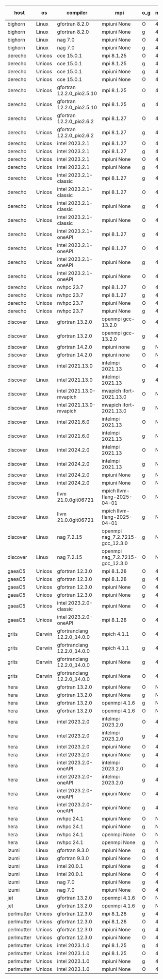 

| host     | os       | compiler                              | mpi                      | o_g        | netcdf        | build       | u_pass          | u_fail          | s_pass            | s_fail            | e_pass             | e_fail             | nuopc_pass       | nuopc_fail       | artifacts link          |
|----------|----------|---------------------------------------|--------------------------|------------|---------------|-------------|-----------------|-----------------|-------------------|-------------------|--------------------|--------------------|------------------|------------------|-------------------------|
| bighorn | Linux | gfortran 8.2.0 | mpiuni None  | O | 4.6.1  | PASS | 12535 | 0 | 9 | 0 | 42 | 0 | None | None | <a href="https://github.com/esmf-org/esmf-test-artifacts/tree/2b237faa82c81f9e75ec4d61c70edd81b25aef22/develop/gfortran/8.2.0/O/mpiuni/None" target="_blank">2b237fa</a> | 
| bighorn | Linux | gfortran 8.2.0 | mpiuni None  | g | 4.6.1  | PASS | 12535 | 0 | 9 | 0 | 42 | 0 | None | None | <a href="https://github.com/esmf-org/esmf-test-artifacts/tree/6806dfcf9a1aabe69f616aa92d604d9241f13595/develop/gfortran/8.2.0/g/mpiuni/None" target="_blank">6806dfc</a> | 
| bighorn | Linux | nag 7.0 | mpiuni None  | O | 4.6.1  | PASS | 12535 | 0 | 9 | 0 | 42 | 0 | None | None | <a href="https://github.com/esmf-org/esmf-test-artifacts/tree/e3e5992275363466312575c37592ef2d8c17fc35/develop/nag/7.0/O/mpiuni/None" target="_blank">e3e5992</a> | 
| bighorn | Linux | nag 7.0 | mpiuni None  | g | 4.6.1  | PASS | 12535 | 0 | 9 | 0 | 42 | 0 | None | None | <a href="https://github.com/esmf-org/esmf-test-artifacts/tree/c15c91199c5e5d79b9ae2daa1e3c7b4f22a3019a/develop/nag/7.0/g/mpiuni/None" target="_blank">c15c911</a> | 
| derecho | Unicos | cce 15.0.1 | mpi 8.1.25  | O | 4.9.2  | PASS | 14126 | 78 | 51 | 0 | 80 | 0 | 57 | 0 | <a href="https://github.com/esmf-org/esmf-test-artifacts/tree/27fcf27479dd76bd05bcdaa821c1a668be2b758b/develop/cce/15.0.1/O/mpi/8.1.25" target="_blank">27fcf27</a> | 
| derecho | Unicos | cce 15.0.1 | mpi 8.1.25  | g | 4.9.2  | PASS | 14006 | 198 | 51 | 0 | 80 | 0 | 57 | 0 | <a href="https://github.com/esmf-org/esmf-test-artifacts/tree/a93d9cd7c1291590d5dbb4ade2430f915e47cf0d/develop/cce/15.0.1/g/mpi/8.1.25" target="_blank">a93d9cd</a> | 
| derecho | Unicos | cce 15.0.1 | mpiuni None  | g | 4.9.2  | PASS | 12459 | 76 | 9 | 0 | 42 | 0 | None | None | <a href="https://github.com/esmf-org/esmf-test-artifacts/tree/62fc90dad0041c23e6159c27b39a31022f0c18e6/develop/cce/15.0.1/g/mpiuni/None" target="_blank">62fc90d</a> | 
| derecho | Unicos | cce 15.0.1 | mpiuni None  | O | 4.9.2  | PASS | 12300 | 235 | 9 | 0 | 42 | 0 | None | None | <a href="https://github.com/esmf-org/esmf-test-artifacts/tree/2ee6912255446a2426f65173e5beec67bf2f6e63/develop/cce/15.0.1/O/mpiuni/None" target="_blank">2ee6912</a> | 
| derecho | Unicos | gfortran 12.2.0_pio2.5.10 | mpi 8.1.25  | O | 4.9.2  | PASS | 14204 | 0 | 51 | 0 | 80 | 0 | 57 | 0 | <a href="https://github.com/esmf-org/esmf-test-artifacts/tree/ccd77ebfd937e762ee8c5c220a138d2bfc3602b6/develop/gfortran/12.2.0_pio2.5.10/O/mpi/8.1.25" target="_blank">ccd77eb</a> | 
| derecho | Unicos | gfortran 12.2.0_pio2.5.10 | mpi 8.1.25  | g | 4.9.2  | PASS | 14204 | 0 | 51 | 0 | 80 | 0 | 57 | 0 | <a href="https://github.com/esmf-org/esmf-test-artifacts/tree/c02a21087824bb2b0a67cdd24cf26c8241960b4e/develop/gfortran/12.2.0_pio2.5.10/g/mpi/8.1.25" target="_blank">c02a210</a> | 
| derecho | Unicos | gfortran 12.2.0_pio2.6.2 | mpi 8.1.27  | O | 4.9.2  | PASS | 14204 | 0 | 51 | 0 | 80 | 0 | 57 | 0 | <a href="https://github.com/esmf-org/esmf-test-artifacts/tree/950b36f2cf3b99f59b64d91413161f38f3c16112/develop/gfortran/12.2.0_pio2.6.2/O/mpi/8.1.27" target="_blank">950b36f</a> | 
| derecho | Unicos | gfortran 12.2.0_pio2.6.2 | mpi 8.1.27  | g | 4.9.2  | PASS | 14204 | 0 | 51 | 0 | 80 | 0 | 57 | 0 | <a href="https://github.com/esmf-org/esmf-test-artifacts/tree/22a31a3ec9257f5a42d947b3de736888a20e7c1e/develop/gfortran/12.2.0_pio2.6.2/g/mpi/8.1.27" target="_blank">22a31a3</a> | 
| derecho | Unicos | intel 2023.2.1 | mpi 8.1.27  | O | 4.9.2  | PASS | 14204 | 0 | 51 | 0 | 80 | 0 | 58 | 0 | <a href="https://github.com/esmf-org/esmf-test-artifacts/tree/bba72b0a6e366008ca974f471bc3a54401375293/develop/intel/2023.2.1/O/mpi/8.1.27" target="_blank">bba72b0</a> | 
| derecho | Unicos | intel 2023.2.1 | mpi 8.1.27  | g | 4.9.2  | PASS | 14204 | 0 | 51 | 0 | 80 | 0 | 58 | 0 | <a href="https://github.com/esmf-org/esmf-test-artifacts/tree/57c7ab5f66121c0fe33d763555c946522d164d9d/develop/intel/2023.2.1/g/mpi/8.1.27" target="_blank">57c7ab5</a> | 
| derecho | Unicos | intel 2023.2.1 | mpiuni None  | O | 4.9.2  | PASS | 12535 | 0 | 9 | 0 | 42 | 0 | None | None | <a href="https://github.com/esmf-org/esmf-test-artifacts/tree/91c403e87e6fd5d56757fc14b9bd6b41a2d8adcf/develop/intel/2023.2.1/O/mpiuni/None" target="_blank">91c403e</a> | 
| derecho | Unicos | intel 2023.2.1 | mpiuni None  | g | 4.9.2  | PASS | 12535 | 0 | 9 | 0 | 42 | 0 | None | None | <a href="https://github.com/esmf-org/esmf-test-artifacts/tree/a5b5d06cc3d66444316912837b50d66ee88710c0/develop/intel/2023.2.1/g/mpiuni/None" target="_blank">a5b5d06</a> | 
| derecho | Unicos | intel 2023.2.1-classic | mpi 8.1.27  | g | 4.9.2  | PASS | 14204 | 0 | 51 | 0 | 80 | 0 | 57 | 0 | <a href="https://github.com/esmf-org/esmf-test-artifacts/tree/31b14cf2aaf1f2bd8c8b34be6794ba8d0f1dff8b/develop/intel/2023.2.1-classic/g/mpi/8.1.27" target="_blank">31b14cf</a> | 
| derecho | Unicos | intel 2023.2.1-classic | mpi 8.1.27  | O | 4.9.2  | PASS | 14204 | 0 | 51 | 0 | 80 | 0 | 57 | 0 | <a href="https://github.com/esmf-org/esmf-test-artifacts/tree/751ddad96d3a39967c1dcb5b79e1a5b02ceec104/develop/intel/2023.2.1-classic/O/mpi/8.1.27" target="_blank">751ddad</a> | 
| derecho | Unicos | intel 2023.2.1-classic | mpiuni None  | g | 4.9.2  | PASS | 12535 | 0 | 9 | 0 | 42 | 0 | None | None | <a href="https://github.com/esmf-org/esmf-test-artifacts/tree/7430c0ad3b30ed341b8dbf4af92d31088448f47a/develop/intel/2023.2.1-classic/g/mpiuni/None" target="_blank">7430c0a</a> | 
| derecho | Unicos | intel 2023.2.1-classic | mpiuni None  | O | 4.9.2  | PASS | 12535 | 0 | 9 | 0 | 42 | 0 | None | None | <a href="https://github.com/esmf-org/esmf-test-artifacts/tree/69100cda68d1c8e887342e8b5930702aacec0b10/develop/intel/2023.2.1-classic/O/mpiuni/None" target="_blank">69100cd</a> | 
| derecho | Unicos | intel 2023.2.1-oneAPI | mpi 8.1.27  | g | 4.9.2  | PASS | 14204 | 0 | 51 | 0 | 80 | 0 | 57 | 0 | <a href="https://github.com/esmf-org/esmf-test-artifacts/tree/b9f1376d71658859bb84a92d4b31b4e879c31888/develop/intel/2023.2.1-oneAPI/g/mpi/8.1.27" target="_blank">b9f1376</a> | 
| derecho | Unicos | intel 2023.2.1-oneAPI | mpi 8.1.27  | O | 4.9.2  | PASS | 14204 | 0 | 50 | 1 | 80 | 0 | 57 | 0 | <a href="https://github.com/esmf-org/esmf-test-artifacts/tree/93b64f9d1938172541eda012362c32201337ed20/develop/intel/2023.2.1-oneAPI/O/mpi/8.1.27" target="_blank">93b64f9</a> | 
| derecho | Unicos | intel 2023.2.1-oneAPI | mpiuni None  | g | 4.9.2  | PASS | 12535 | 0 | 9 | 0 | 42 | 0 | None | None | <a href="https://github.com/esmf-org/esmf-test-artifacts/tree/d6949f5d74a5df5cabd7cb5032592e7ab261a7f5/develop/intel/2023.2.1-oneAPI/g/mpiuni/None" target="_blank">d6949f5</a> | 
| derecho | Unicos | intel 2023.2.1-oneAPI | mpiuni None  | O | 4.9.2  | PASS | 12535 | 0 | 9 | 0 | 42 | 0 | None | None | <a href="https://github.com/esmf-org/esmf-test-artifacts/tree/b6d22623be5ceb89763d708f8a4367ef56aa3b74/develop/intel/2023.2.1-oneAPI/O/mpiuni/None" target="_blank">b6d2262</a> | 
| derecho | Unicos | nvhpc 23.7 | mpi 8.1.27  | O | 4.9.2  | PASS | 14204 | 0 | 51 | 0 | 80 | 0 | 57 | 0 | <a href="https://github.com/esmf-org/esmf-test-artifacts/tree/2c1c02b3feaf0f28b19898a28fa90b2e6073f2ef/develop/nvhpc/23.7/O/mpi/8.1.27" target="_blank">2c1c02b</a> | 
| derecho | Unicos | nvhpc 23.7 | mpi 8.1.27  | g | 4.9.2  | PASS | 14204 | 0 | 51 | 0 | 80 | 0 | 57 | 0 | <a href="https://github.com/esmf-org/esmf-test-artifacts/tree/bab6e1996f58b525785a02d83717e86177ceb694/develop/nvhpc/23.7/g/mpi/8.1.27" target="_blank">bab6e19</a> | 
| derecho | Unicos | nvhpc 23.7 | mpiuni None  | O | 4.9.2  | PASS | 12535 | 0 | 9 | 0 | 42 | 0 | None | None | <a href="https://github.com/esmf-org/esmf-test-artifacts/tree/7592e07e42b37c07bef3fadd60ad23a05b7dd764/develop/nvhpc/23.7/O/mpiuni/None" target="_blank">7592e07</a> | 
| derecho | Unicos | nvhpc 23.7 | mpiuni None  | g | 4.9.2  | PASS | 12535 | 0 | 9 | 0 | 42 | 0 | None | None | <a href="https://github.com/esmf-org/esmf-test-artifacts/tree/bf44ff3b84307c2ebb5ebafc16b7cdcbf71e2656/develop/nvhpc/23.7/g/mpiuni/None" target="_blank">bf44ff3</a> | 
| discover | Linux | gfortran 13.2.0 | openmpi gcc-13.2.0  | O | 4.9.2  | PASS | 14204 | 0 | 51 | 0 | 80 | 0 | 57 | 0 | <a href="https://github.com/esmf-org/esmf-test-artifacts/tree/df82fd20388b230504370bd7c680790175402673/develop/gfortran/13.2.0/O/openmpi/gcc-13.2.0" target="_blank">df82fd2</a> | 
| discover | Linux | gfortran 13.2.0 | openmpi gcc-13.2.0  | g | 4.9.2  | PASS | 14204 | 0 | 51 | 0 | 80 | 0 | 57 | 0 | <a href="https://github.com/esmf-org/esmf-test-artifacts/tree/4540039ebca432274832966ff80273252ffb823c/develop/gfortran/13.2.0/g/openmpi/gcc-13.2.0" target="_blank">4540039</a> | 
| discover | Linux | gfortran 14.2.0 | mpiuni none  | g | None  | PASS | 12535 | 0 | 9 | 0 | 42 | 0 | None | None | <a href="https://github.com/esmf-org/esmf-test-artifacts/tree/55ddfbe182f4791e1fa1637125f57aaf6048fc0c/develop/gfortran/14.2.0/g/mpiuni/none" target="_blank">55ddfbe</a> | 
| discover | Linux | gfortran 14.2.0 | mpiuni none  | O | None  | PASS | 12535 | 0 | 9 | 0 | 42 | 0 | None | None | <a href="https://github.com/esmf-org/esmf-test-artifacts/tree/ea950662ffbd9e750e696a96a16e60270e36dfcf/develop/gfortran/14.2.0/O/mpiuni/none" target="_blank">ea95066</a> | 
| discover | Linux | intel 2021.13.0 | intelmpi 2021.13  | O | 4.9.2  | PASS | 14204 | 0 | 51 | 0 | 80 | 0 | 57 | 0 | <a href="https://github.com/esmf-org/esmf-test-artifacts/tree/e4e3c2bda27ba02fff1dd507bd3d07c187f3ca53/develop/intel/2021.13.0/O/intelmpi/2021.13" target="_blank">e4e3c2b</a> | 
| discover | Linux | intel 2021.13.0 | intelmpi 2021.13  | g | 4.9.2  | PASS | 14204 | 0 | 51 | 0 | 80 | 0 | 57 | 0 | <a href="https://github.com/esmf-org/esmf-test-artifacts/tree/0462fc170bff091f63c38fee2bba18e7903e15e6/develop/intel/2021.13.0/g/intelmpi/2021.13" target="_blank">0462fc1</a> | 
| discover | Linux | intel 2021.13.0-mvapich | mvapich ifort-2021.13.0  | O | None  | PASS | 14204 | 0 | 51 | 0 | 80 | 0 | 57 | 0 | <a href="https://github.com/esmf-org/esmf-test-artifacts/tree/0e9e34f3ba098de71181ff0ab7f4482975b0cfca/develop/intel/2021.13.0-mvapich/O/mvapich/ifort-2021.13.0" target="_blank">0e9e34f</a> | 
| discover | Linux | intel 2021.13.0-mvapich | mvapich ifort-2021.13.0  | g | None  | PASS | 14204 | 0 | 51 | 0 | 80 | 0 | 57 | 0 | <a href="https://github.com/esmf-org/esmf-test-artifacts/tree/90e9b08d3ca1aa9991cc30d98d8e51ef9a396512/develop/intel/2021.13.0-mvapich/g/mvapich/ifort-2021.13.0" target="_blank">90e9b08</a> | 
| discover | Linux | intel 2021.6.0 | intelmpi 2021.13  | O | None  | PASS | 14204 | 0 | 51 | 0 | 80 | 0 | 57 | 0 | <a href="https://github.com/esmf-org/esmf-test-artifacts/tree/4588d13f7606a0c55dad876e651dfc362c673280/develop/intel/2021.6.0/O/intelmpi/2021.13" target="_blank">4588d13</a> | 
| discover | Linux | intel 2021.6.0 | intelmpi 2021.13  | g | None  | PASS | 14204 | 0 | 51 | 0 | 80 | 0 | 57 | 0 | <a href="https://github.com/esmf-org/esmf-test-artifacts/tree/da2eba646e9ddad2722531795a43d4066dd50984/develop/intel/2021.6.0/g/intelmpi/2021.13" target="_blank">da2eba6</a> | 
| discover | Linux | intel 2024.2.0 | intelmpi 2021.13  | O | None  | PASS | 14204 | 0 | 51 | 0 | 80 | 0 | 57 | 0 | <a href="https://github.com/esmf-org/esmf-test-artifacts/tree/242610037ab60fd85b4a4514beebb8fae5771a29/develop/intel/2024.2.0/O/intelmpi/2021.13" target="_blank">2426100</a> | 
| discover | Linux | intel 2024.2.0 | intelmpi 2021.13  | g | None  | PASS | 14203 | 1 | 51 | 0 | 80 | 0 | 57 | 0 | <a href="https://github.com/esmf-org/esmf-test-artifacts/tree/2b81f24837bb0724f3fa1b93895c972a926d32ba/develop/intel/2024.2.0/g/intelmpi/2021.13" target="_blank">2b81f24</a> | 
| discover | Linux | intel 2024.2.0 | mpiuni None  | g | None  | PASS | 12534 | 1 | 9 | 0 | 42 | 0 | None | None | <a href="https://github.com/esmf-org/esmf-test-artifacts/tree/18b9d8b71b4ba36409a08e05b14c7f7c076382d1/develop/intel/2024.2.0/g/mpiuni/None" target="_blank">18b9d8b</a> | 
| discover | Linux | intel 2024.2.0 | mpiuni None  | O | None  | PASS | 12535 | 0 | 9 | 0 | 42 | 0 | None | None | <a href="https://github.com/esmf-org/esmf-test-artifacts/tree/30cea40b2204b3770ee603e9712aa5ddecd9fea5/develop/intel/2024.2.0/O/mpiuni/None" target="_blank">30cea40</a> | 
| discover | Linux | llvm 21.0.0git06721 | mpich llvm-flang-2025-04-01  | O | None  | PASS | 14191 | 13 | 18 | 33 | 76 | 4 | 0 | 57 | <a href="https://github.com/esmf-org/esmf-test-artifacts/tree/5065aef47357af793408effe72711acb011ed32b/develop/llvm/21.0.0git06721/O/mpich/llvm-flang-2025-04-01" target="_blank">5065aef</a> | 
| discover | Linux | llvm 21.0.0git06721 | mpich llvm-flang-2025-04-01  | g | None  | PASS | 14191 | 13 | 17 | 34 | 76 | 4 | 0 | 57 | <a href="https://github.com/esmf-org/esmf-test-artifacts/tree/499ed8c50a8de5afcd39dcd348b11e6e138eea19/develop/llvm/21.0.0git06721/g/mpich/llvm-flang-2025-04-01" target="_blank">499ed8c</a> | 
| discover | Linux | nag 7.2.15 | openmpi nag_7.2.7215-gcc_12.3.0  | g | None  | PASS | 14204 | 0 | 51 | 0 | 80 | 0 | 57 | 0 | <a href="https://github.com/esmf-org/esmf-test-artifacts/tree/b1dc088d81fb8dbcdc1b6019f46bc6fa9f36c10b/develop/nag/7.2.15/g/openmpi/nag_7.2.7215-gcc_12.3.0" target="_blank">b1dc088</a> | 
| discover | Linux | nag 7.2.15 | openmpi nag_7.2.7215-gcc_12.3.0  | O | None  | PASS | 14204 | 0 | 51 | 0 | 80 | 0 | 57 | 0 | <a href="https://github.com/esmf-org/esmf-test-artifacts/tree/25561ef7111a4ed2a48c0765a3af5b589b0d8321/develop/nag/7.2.15/O/openmpi/nag_7.2.7215-gcc_12.3.0" target="_blank">25561ef</a> | 
| gaeaC5 | Unicos | gfortran 12.3.0 | mpi 8.1.28  | O | 4.9.0  | PASS | 14204 | 0 | 51 | 0 | 80 | 0 | 57 | 0 | <a href="https://github.com/esmf-org/esmf-test-artifacts/tree/353a0efacbe63ad1fd24f9933af7aceacb56b0e7/develop/gfortran/12.3.0/O/mpi/8.1.28" target="_blank">353a0ef</a> | 
| gaeaC5 | Unicos | gfortran 12.3.0 | mpi 8.1.28  | g | 4.9.0  | PASS | 14204 | 0 | 51 | 0 | 80 | 0 | 57 | 0 | <a href="https://github.com/esmf-org/esmf-test-artifacts/tree/355fdb6d8423bbed83258efda64729fde10dabec/develop/gfortran/12.3.0/g/mpi/8.1.28" target="_blank">355fdb6</a> | 
| gaeaC5 | Unicos | gfortran 12.3.0 | mpiuni None  | O | 4.9.0  | PASS | 12535 | 0 | 9 | 0 | 42 | 0 | None | None | <a href="https://github.com/esmf-org/esmf-test-artifacts/tree/40391a7845876ad4a0194429ae27fd701eca8f02/develop/gfortran/12.3.0/O/mpiuni/None" target="_blank">40391a7</a> | 
| gaeaC5 | Unicos | gfortran 12.3.0 | mpiuni None  | g | 4.9.0  | PASS | 12535 | 0 | 9 | 0 | 42 | 0 | None | None | <a href="https://github.com/esmf-org/esmf-test-artifacts/tree/d181eea0d3be636c6a028c28469eca460bb0149a/develop/gfortran/12.3.0/g/mpiuni/None" target="_blank">d181eea</a> | 
| gaeaC5 | Unicos | intel 2023.2.0-classic | mpiuni None  | O | 4.9.0  | FAIL | None | None | None | None | None | None | None | None | <a href="https://github.com/esmf-org/esmf-test-artifacts/tree/c77a4092c6b425a805a5f189cb01f251eecb967e/develop/intel/2023.2.0-classic/O/mpiuni/None" target="_blank">c77a409</a> | 
| gaeaC5 | Unicos | intel 2023.2.0-oneAPI | mpi 8.1.28  | O | 4.9.0  | FAIL | None | None | None | None | None | None | 0 | 57 | <a href="https://github.com/esmf-org/esmf-test-artifacts/tree/e03d5365327d98b80be6ca3ae50b189e80308cd2/develop/intel/2023.2.0-oneAPI/O/mpi/8.1.28" target="_blank">e03d536</a> | 
| grits | Darwin | gfortranclang 12.2.0_14.0.0 | mpich 4.1.1  | O | 4.9.2  | PASS | 14204 | 0 | 51 | 0 | 80 | 0 | 57 | 0 | <a href="https://github.com/esmf-org/esmf-test-artifacts/tree/7038f97f9134abac96946cb3d93bb7658367223b/develop/gfortranclang/12.2.0_14.0.0/O/mpich/4.1.1" target="_blank">7038f97</a> | 
| grits | Darwin | gfortranclang 12.2.0_14.0.0 | mpich 4.1.1  | g | 4.9.2  | PASS | 14204 | 0 | 51 | 0 | 80 | 0 | 57 | 0 | <a href="https://github.com/esmf-org/esmf-test-artifacts/tree/4f822d5e1c08a221ae168b4725884fad91b1e810/develop/gfortranclang/12.2.0_14.0.0/g/mpich/4.1.1" target="_blank">4f822d5</a> | 
| grits | Darwin | gfortranclang 12.2.0_14.0.0 | mpiuni None  | g | 4.9.2  | PASS | 12535 | 0 | 9 | 0 | 42 | 0 | None | None | <a href="https://github.com/esmf-org/esmf-test-artifacts/tree/cec340784808019b60d5f54d5cc9d9580b087164/develop/gfortranclang/12.2.0_14.0.0/g/mpiuni/None" target="_blank">cec3407</a> | 
| grits | Darwin | gfortranclang 12.2.0_14.0.0 | mpiuni None  | O | 4.9.2  | PASS | 12535 | 0 | 9 | 0 | 42 | 0 | None | None | <a href="https://github.com/esmf-org/esmf-test-artifacts/tree/736870f180d680179ecb3b575c69f25e49c83012/develop/gfortranclang/12.2.0_14.0.0/O/mpiuni/None" target="_blank">736870f</a> | 
| hera | Linux | gfortran 13.2.0 | mpiuni None  | O | None  | PASS | 12535 | 0 | 9 | 0 | 42 | 0 | None | None | <a href="https://github.com/esmf-org/esmf-test-artifacts/tree/2c1c01469f275ec6f8f47fdb0cfb17008315ac1e/develop/gfortran/13.2.0/O/mpiuni/None" target="_blank">2c1c014</a> | 
| hera | Linux | gfortran 13.2.0 | mpiuni None  | g | None  | PASS | 12535 | 0 | 9 | 0 | 42 | 0 | None | None | <a href="https://github.com/esmf-org/esmf-test-artifacts/tree/3263b6f931b75ba1eed69252837522dd329c6e11/develop/gfortran/13.2.0/g/mpiuni/None" target="_blank">3263b6f</a> | 
| hera | Linux | gfortran 13.2.0 | openmpi 4.1.6  | g | None  | PASS | 14204 | 0 | 51 | 0 | 80 | 0 | 57 | 0 | <a href="https://github.com/esmf-org/esmf-test-artifacts/tree/65978375e74f518754bf2dea2043056abaf410ed/develop/gfortran/13.2.0/g/openmpi/4.1.6" target="_blank">6597837</a> | 
| hera | Linux | gfortran 13.2.0 | openmpi 4.1.6  | O | None  | PASS | 14204 | 0 | 51 | 0 | 80 | 0 | 57 | 0 | <a href="https://github.com/esmf-org/esmf-test-artifacts/tree/3021a39c176e1e4ad40a2eaafdb2c3749d6b26db/develop/gfortran/13.2.0/O/openmpi/4.1.6" target="_blank">3021a39</a> | 
| hera | Linux | intel 2023.2.0 | intelmpi 2023.2.0  | O | 4.7.0  | PASS | 14204 | 0 | 51 | 0 | 80 | 0 | 57 | 0 | <a href="https://github.com/esmf-org/esmf-test-artifacts/tree/232b3a185ad5226a4a8c0f2a5d5a10b8a18743aa/develop/intel/2023.2.0/O/intelmpi/2023.2.0" target="_blank">232b3a1</a> | 
| hera | Linux | intel 2023.2.0 | intelmpi 2023.2.0  | g | 4.7.0  | PASS | 14204 | 0 | 51 | 0 | 80 | 0 | 57 | 0 | <a href="https://github.com/esmf-org/esmf-test-artifacts/tree/3550c74d0ed53329c62101699274c7df485d4a29/develop/intel/2023.2.0/g/intelmpi/2023.2.0" target="_blank">3550c74</a> | 
| hera | Linux | intel 2023.2.0 | mpiuni None  | O | 4.7.0  | PASS | 12535 | 0 | 9 | 0 | 42 | 0 | None | None | <a href="https://github.com/esmf-org/esmf-test-artifacts/tree/63e110f26f756eb31d70d1856b936f57fe5b5fb2/develop/intel/2023.2.0/O/mpiuni/None" target="_blank">63e110f</a> | 
| hera | Linux | intel 2023.2.0 | mpiuni None  | g | 4.7.0  | PASS | 12535 | 0 | 9 | 0 | 42 | 0 | None | None | <a href="https://github.com/esmf-org/esmf-test-artifacts/tree/c88079af722f1708c641cef71694a107156785ee/develop/intel/2023.2.0/g/mpiuni/None" target="_blank">c88079a</a> | 
| hera | Linux | intel 2023.2.0-oneAPI | intelmpi 2023.2.0  | O | 4.7.0  | PASS | 14204 | 0 | 50 | 1 | 80 | 0 | 57 | 0 | <a href="https://github.com/esmf-org/esmf-test-artifacts/tree/4e7fda2f5439d9dbab2d6e2102677e91afadb2b4/develop/intel/2023.2.0-oneAPI/O/intelmpi/2023.2.0" target="_blank">4e7fda2</a> | 
| hera | Linux | intel 2023.2.0-oneAPI | intelmpi 2023.2.0  | g | 4.7.0  | PASS | 14204 | 0 | 51 | 0 | 80 | 0 | 57 | 0 | <a href="https://github.com/esmf-org/esmf-test-artifacts/tree/ca9a3955d25d37cb892ef74eb96d43d0de318c31/develop/intel/2023.2.0-oneAPI/g/intelmpi/2023.2.0" target="_blank">ca9a395</a> | 
| hera | Linux | intel 2023.2.0-oneAPI | mpiuni None  | O | 4.7.0  | PASS | 12535 | 0 | 9 | 0 | 42 | 0 | None | None | <a href="https://github.com/esmf-org/esmf-test-artifacts/tree/19b69dd9f0c0afdf3c8462dbbd9b2b051d73567b/develop/intel/2023.2.0-oneAPI/O/mpiuni/None" target="_blank">19b69dd</a> | 
| hera | Linux | intel 2023.2.0-oneAPI | mpiuni None  | g | 4.7.0  | PASS | 12535 | 0 | 9 | 0 | 42 | 0 | None | None | <a href="https://github.com/esmf-org/esmf-test-artifacts/tree/5f0e6044c20ae1b3b58eaf9e7e71953035235c3a/develop/intel/2023.2.0-oneAPI/g/mpiuni/None" target="_blank">5f0e604</a> | 
| hera | Linux | nvhpc 24.1 | mpiuni None  | O | None  | PASS | 12535 | 0 | 9 | 0 | 42 | 0 | None | None | <a href="https://github.com/esmf-org/esmf-test-artifacts/tree/4c2eafe0d8916b63f8b23ee836336f1c114625f2/develop/nvhpc/24.1/O/mpiuni/None" target="_blank">4c2eafe</a> | 
| hera | Linux | nvhpc 24.1 | mpiuni None  | g | None  | PASS | 12535 | 0 | 9 | 0 | 42 | 0 | None | None | <a href="https://github.com/esmf-org/esmf-test-artifacts/tree/1eb8049b80c09a6a859da7b67032d27235f35466/develop/nvhpc/24.1/g/mpiuni/None" target="_blank">1eb8049</a> | 
| hera | Linux | nvhpc 24.1 | openmpi None  | O | None  | PASS | 14204 | 0 | 51 | 0 | 80 | 0 | 57 | 0 | <a href="https://github.com/esmf-org/esmf-test-artifacts/tree/a3b520cd98064a09a948da9236118f38ff32e1c9/develop/nvhpc/24.1/O/openmpi/None" target="_blank">a3b520c</a> | 
| hera | Linux | nvhpc 24.1 | openmpi None  | g | None  | PASS | 14204 | 0 | 51 | 0 | 80 | 0 | 57 | 0 | <a href="https://github.com/esmf-org/esmf-test-artifacts/tree/4887f38564b039e9850f7c3dc06b3794de432bcf/develop/nvhpc/24.1/g/openmpi/None" target="_blank">4887f38</a> | 
| izumi | Linux | gfortran 9.3.0 | mpiuni None  | g | 4.7.4  | PASS | 12535 | 0 | 9 | 0 | 42 | 0 | None | None | <a href="https://github.com/esmf-org/esmf-test-artifacts/tree/5ecd816dcefb0b24ed5f96dfbc6455379434e321/develop/gfortran/9.3.0/g/mpiuni/None" target="_blank">5ecd816</a> | 
| izumi | Linux | gfortran 9.3.0 | mpiuni None  | O | 4.7.4  | PASS | 12535 | 0 | 9 | 0 | 42 | 0 | None | None | <a href="https://github.com/esmf-org/esmf-test-artifacts/tree/5a373777b87ca1d9d0f3562c95c8c1fa1f91bc80/develop/gfortran/9.3.0/O/mpiuni/None" target="_blank">5a37377</a> | 
| izumi | Linux | intel 20.0.1 | mpiuni None  | g | 4.7.4  | PASS | 12535 | 0 | 9 | 0 | 42 | 0 | None | None | <a href="https://github.com/esmf-org/esmf-test-artifacts/tree/5bf18bdc0f0aa696947e92f5743840cea8bef7b6/develop/intel/20.0.1/g/mpiuni/None" target="_blank">5bf18bd</a> | 
| izumi | Linux | intel 20.0.1 | mpiuni None  | O | 4.7.4  | PASS | 12535 | 0 | 9 | 0 | 42 | 0 | None | None | <a href="https://github.com/esmf-org/esmf-test-artifacts/tree/d2db21ede6ba4e2cd1c69d7479e6d250d2a57068/develop/intel/20.0.1/O/mpiuni/None" target="_blank">d2db21e</a> | 
| izumi | Linux | nag 7.0 | mpiuni None  | g | 4.7.4  | PASS | 12535 | 0 | 9 | 0 | 42 | 0 | None | None | <a href="https://github.com/esmf-org/esmf-test-artifacts/tree/35ada8f98818ac13372188c04d79e2229348292f/develop/nag/7.0/g/mpiuni/None" target="_blank">35ada8f</a> | 
| izumi | Linux | nag 7.0 | mpiuni None  | O | 4.7.4  | PASS | 12535 | 0 | 9 | 0 | 42 | 0 | None | None | <a href="https://github.com/esmf-org/esmf-test-artifacts/tree/28e8bf608df82172edbd2460fc2df1d05cc0e5b9/develop/nag/7.0/O/mpiuni/None" target="_blank">28e8bf6</a> | 
| jet | Linux | gfortran 13.2.0 | openmpi 4.1.6  | O | None  | PASS | 14204 | 0 | 51 | 0 | 80 | 0 | 57 | 0 | <a href="https://github.com/esmf-org/esmf-test-artifacts/tree/2009db5736a9614dcdce6d6f02c14427a863f7d1/develop/gfortran/13.2.0/O/openmpi/4.1.6" target="_blank">2009db5</a> | 
| jet | Linux | gfortran 13.2.0 | openmpi 4.1.6  | g | None  | PASS | 14204 | 0 | 51 | 0 | 80 | 0 | 57 | 0 | <a href="https://github.com/esmf-org/esmf-test-artifacts/tree/043f5e11128b984802aa1ed0a8ec99eb4651fd16/develop/gfortran/13.2.0/g/openmpi/4.1.6" target="_blank">043f5e1</a> | 
| perlmutter | Unicos | gfortran 12.3.0 | mpi 8.1.28  | g | 4.9.0  | PASS | 14204 | 0 | 51 | 0 | 80 | 0 | 57 | 0 | <a href="https://github.com/esmf-org/esmf-test-artifacts/tree/663b352c17592eb713b85f26c0fa5b2092e50707/develop/gfortran/12.3.0/g/mpi/8.1.28" target="_blank">663b352</a> | 
| perlmutter | Unicos | gfortran 12.3.0 | mpi 8.1.28  | O | 4.9.0  | PASS | 14204 | 0 | 51 | 0 | 80 | 0 | 57 | 0 | <a href="https://github.com/esmf-org/esmf-test-artifacts/tree/571c2921c0b9256388490716f50f7ba3654a9344/develop/gfortran/12.3.0/O/mpi/8.1.28" target="_blank">571c292</a> | 
| perlmutter | Unicos | gfortran 12.3.0 | mpiuni None  | g | 4.9.0  | PASS | 12535 | 0 | 9 | 0 | 42 | 0 | None | None | <a href="https://github.com/esmf-org/esmf-test-artifacts/tree/43de85e768057973cc69b54caae78a7f1c4975cb/develop/gfortran/12.3.0/g/mpiuni/None" target="_blank">43de85e</a> | 
| perlmutter | Unicos | gfortran 12.3.0 | mpiuni None  | O | 4.9.0  | PASS | 12535 | 0 | 9 | 0 | 42 | 0 | None | None | <a href="https://github.com/esmf-org/esmf-test-artifacts/tree/3ab6a7bd54b478c585e82d2d144d2572afc583fe/develop/gfortran/12.3.0/O/mpiuni/None" target="_blank">3ab6a7b</a> | 
| perlmutter | Unicos | intel 2023.1.0 | mpi 8.1.25  | g | 4.9.0  | PASS | None | None | None | None | None | None | None | None | <a href="https://github.com/esmf-org/esmf-test-artifacts/tree/3e6de0678c0bce72b437e51c1c27aa5d6586bc2c/develop/intel/2023.1.0/g/mpi/8.1.25" target="_blank">3e6de06</a> | 
| perlmutter | Unicos | intel 2023.1.0 | mpi 8.1.25  | O | 4.9.0  | PASS | None | None | None | None | None | None | None | None | <a href="https://github.com/esmf-org/esmf-test-artifacts/tree/baea72b9625050ea35c4c049f3f43ebb2dfe5d77/develop/intel/2023.1.0/O/mpi/8.1.25" target="_blank">baea72b</a> | 
| perlmutter | Unicos | intel 2023.1.0 | mpiuni None  | g | 4.9.0  | PASS | None | None | None | None | None | None | None | None | <a href="https://github.com/esmf-org/esmf-test-artifacts/tree/cd0d2793e51a19cb401bc357491c4f109c7320e0/develop/intel/2023.1.0/g/mpiuni/None" target="_blank">cd0d279</a> | 
| perlmutter | Unicos | intel 2023.1.0 | mpiuni None  | O | 4.9.0  | PASS | None | None | None | None | None | None | None | None | <a href="https://github.com/esmf-org/esmf-test-artifacts/tree/805294c1b5eac242b69f92ac3eee712f320b09fe/develop/intel/2023.1.0/O/mpiuni/None" target="_blank">805294c</a> | 
